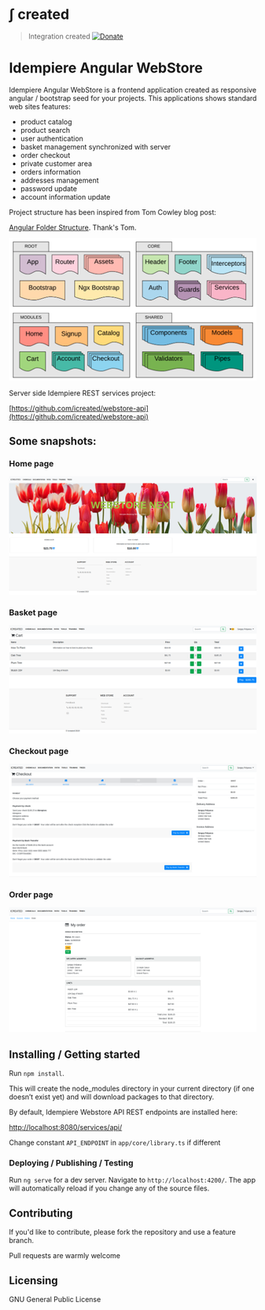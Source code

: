 # &int; created
> Integration created
[![Donate](https://img.shields.io/badge/Donate-PayPal-green.svg)](https://www.paypal.com/cgi-bin/webscr?cmd=_s-xclick&hosted_button_id=7TYVAGLZ7XATQ&source=url)


# Idempiere Angular WebStore 
> 

Idempiere Angular WebStore is a frontend application created as responsive angular / bootstrap seed for your projects. 
This applications shows standard web sites features:
* product catalog
* product search
* user authentication
* basket management synchronized with server
* order checkout
* private customer area
* orders information
* addresses management
* password update
* account information update

Project structure has been inspired from Tom Cowley blog post:

[Angular Folder Structure](https://medium.com/@motcowley/angular-folder-structure-d1809be95542).
Thank's Tom.

![WebStore Architecture](/src/assets/images/screen_architecture.png?raw=true "Webstore Architecture")

Server side Idempiere REST services project:

[https://github.com/icreated/webstore-api](https://github.com/icreated/webstore-api)

## Some snapshots:

### Home page

![WebStore Home](/src/assets/images/screen_home.png?raw=true "Webstore Home")

### Basket page

![WebStore Basket](/src/assets/images/screen_basket.png?raw=true "Webstore Basket")

### Checkout page

![WebStore Checkout](/src/assets/images/screen_checkout.png?raw=true "Webstore Checkout")

### Order page

![WebStore Order](/src/assets/images/screen_order.png?raw=true "Webstore Order")



## Installing / Getting started

Run `npm install`.

This will create the node_modules directory in your current directory (if one doesn’t exist yet) and will download packages to that directory.


By default, Idempiere Webstore API REST endpoints are installed here:

[http://localhost:8080/services/api/](http://localhost:8080/services/api/)

Change constant `API_ENDPOINT` in `app/core/library.ts` if different



### Deploying / Publishing / Testing

Run `ng serve` for a dev server. Navigate to `http://localhost:4200/`. The app will automatically reload if you change any of the source files.


## Contributing

If you'd like to contribute, please fork the repository and use a feature
branch. 

Pull requests are warmly welcome


## Licensing

GNU General Public License


